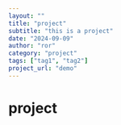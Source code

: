 ```yaml
---
layout: ""
title: "project"
subtitle: "this is a project"
date: "2024-09-09"
author: "ror"
category: "project"
tags: ["tag1", "tag2"]
project_url: "demo"
---
```


# project